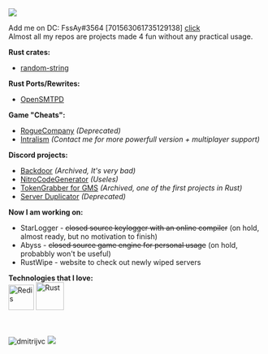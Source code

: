 
<img align="center" src="https://visitor-badge.laobi.icu/badge?page_id=DmitrijVC.DmitrijVC" />

Add me on DC: FssAy#3564 [701563061735129138] [click](https://discord.com/users/701563061735129138) <br>
Almost all my repos are projects made 4 fun without any practical usage.

**Rust crates:** 
 - [random-string](https://github.com/DmitrijVC/random-string)

**Rust Ports/Rewrites:**
 - [OpenSMTPD](https://github.com/DmitrijVC/OpenSMTPD-RS)

**Game "Cheats":**
 - [RogueCompany](https://github.com/DmitrijVC/RogueCompany-SoftCheats) *(Deprecated)*
 - [Intralism](https://github.com/DmitrijVC/Intralism-SoftCheats) *(Contact me for more powerfull version + multiplayer support)*
 
**Discord projects:**
 - [Backdoor](https://github.com/DmitrijVC/DataCargo) *(Archived, It's very bad)*
 - [NitroCodeGenerator](https://github.com/DmitrijVC/SomeShittyPythonScript) *(Useles)*
 - [TokenGrabber for GMS](https://github.com/DmitrijVC/GMS-DCTokenGrabber) *(Archived, one of the first projects in Rust)*
 - [Server Duplicator](https://github.com/DmitrijVC/Discord-CopyPaste2) *(Deprecated)*



**Now I am working on:**
 - StarLogger - ~~closed source keylogger with an online compiler~~ (on hold, almost ready, but no motivation to finish)
 - Abyss - ~~closed source game engine for personal usage~~ (on hold, probabbly won't be useful)
 - RustWipe - website to check out newly wiped servers

**Technologies that I love:** <br>
  <img alt="Redis" src="https://cdn4.iconfinder.com/data/icons/redis-2/1451/Untitled-2-512.png" width=50px> <img alt="Rust" src="https://i.imgur.com/HxFzl0X.png" width=55px> 

<br>

<br>

<img src="https://github-readme-stats.vercel.app/api/top-langs/?username=dmitrijvc&hide=yacc,c%23&count_private=false&title_color=fff&text_color=fff&icon_color=fff&langs_count=9&theme=onedark" alt="dmitrijvc" />

<!--
&bg_color=30,e96443,904e95
<img src="https://github-readme-stats.vercel.app/api?username=dmitrijvc&show_icons=true&count_private=true&bg_color=30,e96443,904e95&title_color=fff&text_color=fff&icon_color=fff" alt="dmitrijvc" /> 
-->

<img src="https://github-profile-trophy.vercel.app/?username=dmitrijvc&theme=onedark&margin-w=5&no-bg=true">

